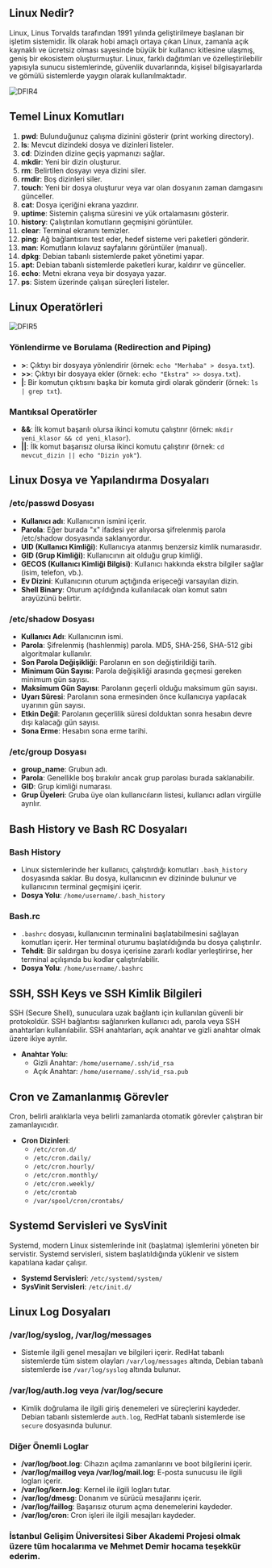

## Linux Nedir?
Linux, Linus Torvalds tarafından 1991 yılında geliştirilmeye başlanan bir işletim sistemidir. İlk olarak hobi amaçlı ortaya çıkan Linux, zamanla açık kaynaklı ve ücretsiz olması sayesinde büyük bir kullanıcı kitlesine ulaşmış, geniş bir ekosistem oluşturmuştur. Linux, farklı dağıtımları ve özelleştirilebilir yapısıyla sunucu sistemlerinde, güvenlik duvarlarında, kişisel bilgisayarlarda ve gömülü sistemlerde yaygın olarak kullanılmaktadır.

![DFIR4](https://github.com/user-attachments/assets/22c397a4-155b-4045-9f27-bfeb79d3fbae)

## Temel Linux Komutları

1. **pwd**: Bulunduğunuz çalışma dizinini gösterir (print working directory).
2. **ls**: Mevcut dizindeki dosya ve dizinleri listeler.
3. **cd**: Dizinden dizine geçiş yapmanızı sağlar.
4. **mkdir**: Yeni bir dizin oluşturur.
5. **rm**: Belirtilen dosyayı veya dizini siler.
6. **rmdir**: Boş dizinleri siler.
7. **touch**: Yeni bir dosya oluşturur veya var olan dosyanın zaman damgasını günceller.
8. **cat**: Dosya içeriğini ekrana yazdırır.
9. **uptime**: Sistemin çalışma süresini ve yük ortalamasını gösterir.
10. **history**: Çalıştırılan komutların geçmişini görüntüler.
11. **clear**: Terminal ekranını temizler.
12. **ping**: Ağ bağlantısını test eder, hedef sisteme veri paketleri gönderir.
13. **man**: Komutların kılavuz sayfalarını görüntüler (manual).
14. **dpkg**: Debian tabanlı sistemlerde paket yönetimi yapar.
15. **apt**: Debian tabanlı sistemlerde paketleri kurar, kaldırır ve günceller.
16. **echo**: Metni ekrana veya bir dosyaya yazar.
17. **ps**: Sistem üzerinde çalışan süreçleri listeler.

## Linux Operatörleri

![DFIR5](https://github.com/user-attachments/assets/0d3470d8-937e-4a9c-a353-ba2ee3e7c709)


### Yönlendirme ve Borulama (Redirection and Piping)
- **>**: Çıktıyı bir dosyaya yönlendirir (örnek: `echo "Merhaba" > dosya.txt`).
- **>>**: Çıktıyı bir dosyaya ekler (örnek: `echo "Ekstra" >> dosya.txt`).
- **|**: Bir komutun çıktısını başka bir komuta girdi olarak gönderir (örnek: `ls | grep txt`).

### Mantıksal Operatörler
- **&&**: İlk komut başarılı olursa ikinci komutu çalıştırır (örnek: `mkdir yeni_klasor && cd yeni_klasor`).
- **||**: İlk komut başarısız olursa ikinci komutu çalıştırır (örnek: `cd mevcut_dizin || echo "Dizin yok"`).


## Linux Dosya ve Yapılandırma Dosyaları

### /etc/passwd Dosyası
- **Kullanıcı adı**: Kullanıcının ismini içerir.
- **Parola**: Eğer burada "x" ifadesi yer alıyorsa şifrelenmiş parola /etc/shadow dosyasında saklanıyordur.
- **UID (Kullanıcı Kimliği)**: Kullanıcıya atanmış benzersiz kimlik numarasıdır.
- **GID (Grup Kimliği)**: Kullanıcının ait olduğu grup kimliği.
- **GECOS (Kullanıcı Kimliği Bilgisi)**: Kullanıcı hakkında ekstra bilgiler sağlar (isim, telefon, vb.).
- **Ev Dizini**: Kullanıcının oturum açtığında erişeceği varsayılan dizin.
- **Shell Binary**: Oturum açıldığında kullanılacak olan komut satırı arayüzünü belirtir.

### /etc/shadow Dosyası
- **Kullanıcı Adı**: Kullanıcının ismi.
- **Parola**: Şifrelenmiş (hashlenmiş) parola. MD5, SHA-256, SHA-512 gibi algoritmalar kullanılır.
- **Son Parola Değişikliği**: Parolanın en son değiştirildiği tarih.
- **Minimum Gün Sayısı**: Parola değişikliği arasında geçmesi gereken minimum gün sayısı.
- **Maksimum Gün Sayısı**: Parolanın geçerli olduğu maksimum gün sayısı.
- **Uyarı Süresi**: Parolanın sona ermesinden önce kullanıcıya yapılacak uyarının gün sayısı.
- **Etkin Değil**: Parolanın geçerlilik süresi dolduktan sonra hesabın devre dışı kalacağı gün sayısı.
- **Sona Erme**: Hesabın sona erme tarihi.

### /etc/group Dosyası
- **group_name**: Grubun adı.
- **Parola**: Genellikle boş bırakılır ancak grup parolası burada saklanabilir.
- **GID**: Grup kimliği numarası.
- **Grup Üyeleri**: Gruba üye olan kullanıcıların listesi, kullanıcı adları virgülle ayrılır.

## Bash History ve Bash RC Dosyaları

### Bash History
- Linux sistemlerinde her kullanıcı, çalıştırdığı komutları `.bash_history` dosyasında saklar. Bu dosya, kullanıcının ev dizininde bulunur ve kullanıcının terminal geçmişini içerir.
- **Dosya Yolu**: `/home/username/.bash_history`

### Bash.rc
- `.bashrc` dosyası, kullanıcının terminalini başlatabilmesini sağlayan komutları içerir. Her terminal oturumu başlatıldığında bu dosya çalıştırılır.
- **Tehdit**: Bir saldırgan bu dosya içerisine zararlı kodlar yerleştirirse, her terminal açılışında bu kodlar çalıştırılabilir.
- **Dosya Yolu**: `/home/username/.bashrc`

## SSH, SSH Keys ve SSH Kimlik Bilgileri
SSH (Secure Shell), sunuculara uzak bağlantı için kullanılan güvenli bir protokoldür. SSH bağlantısı sağlanırken kullanıcı adı, parola veya SSH anahtarları kullanılabilir. SSH anahtarları, açık anahtar ve gizli anahtar olmak üzere ikiye ayrılır.

- **Anahtar Yolu**: 
  - Gizli Anahtar: `/home/username/.ssh/id_rsa`
  - Açık Anahtar: `/home/username/.ssh/id_rsa.pub`

## Cron ve Zamanlanmış Görevler
Cron, belirli aralıklarla veya belirli zamanlarda otomatik görevler çalıştıran bir zamanlayıcıdır.

- **Cron Dizinleri**:
  - `/etc/cron.d/`
  - `/etc/cron.daily/`
  - `/etc/cron.hourly/`
  - `/etc/cron.monthly/`
  - `/etc/cron.weekly/`
  - `/etc/crontab`
  - `/var/spool/cron/crontabs/`

## Systemd Servisleri ve SysVinit
Systemd, modern Linux sistemlerinde init (başlatma) işlemlerini yöneten bir servistir. Systemd servisleri, sistem başlatıldığında yüklenir ve sistem kapatılana kadar çalışır.

- **Systemd Servisleri**: `/etc/systemd/system/`
- **SysVinit Servisleri**: `/etc/init.d/`

## Linux Log Dosyaları

### /var/log/syslog, /var/log/messages
- Sistemle ilgili genel mesajları ve bilgileri içerir. RedHat tabanlı sistemlerde tüm sistem olayları `/var/log/messages` altında, Debian tabanlı sistemlerde ise `/var/log/syslog` altında bulunur.

### /var/log/auth.log veya /var/log/secure
- Kimlik doğrulama ile ilgili giriş denemeleri ve süreçlerini kaydeder. Debian tabanlı sistemlerde `auth.log`, RedHat tabanlı sistemlerde ise `secure` dosyasında bulunur.

### Diğer Önemli Loglar
- **/var/log/boot.log**: Cihazın açılma zamanlarını ve boot bilgilerini içerir.
- **/var/log/maillog veya /var/log/mail.log**: E-posta sunucusu ile ilgili logları içerir.
- **/var/log/kern.log**: Kernel ile ilgili logları tutar.
- **/var/log/dmesg**: Donanım ve sürücü mesajlarını içerir.
- **/var/log/faillog**: Başarısız oturum açma denemelerini kaydeder.
- **/var/log/cron**: Cron işleri ile ilgili mesajları kaydeder.

### İstanbul Gelişim Üniversitesi Siber Akademi Projesi olmak üzere tüm hocalarıma ve Mehmet Demir hocama teşekkür ederim.

